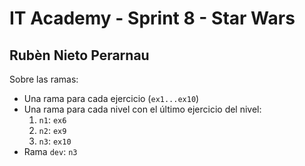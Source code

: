 # IT Academy - Sprint 8 - Star Wars
## Rubèn Nieto Perarnau

Sobre las ramas:

- Una rama para cada ejercicio (``ex1...ex10``)
- Una rama para cada nivel con el último ejercicio del nivel:
    1. ``n1``: ``ex6``
    2. ``n2``: ``ex9``
    3. ``n3``: ``ex10``
- Rama ``dev``: ``n3``
